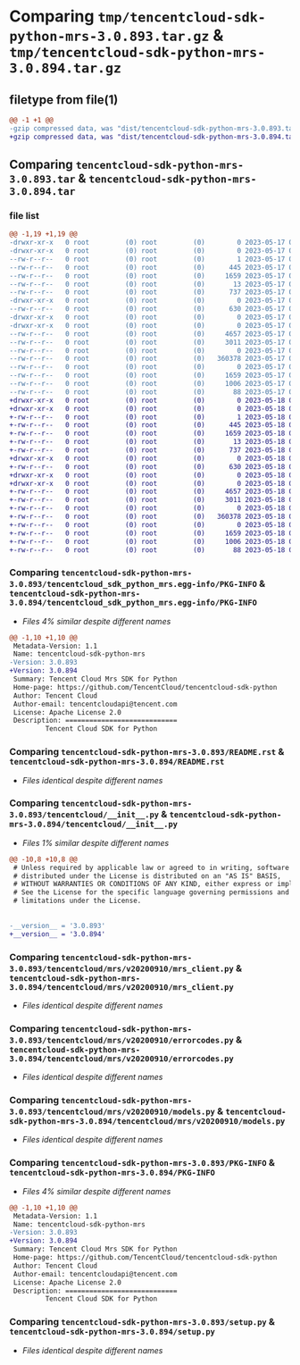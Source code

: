 # Comparing `tmp/tencentcloud-sdk-python-mrs-3.0.893.tar.gz` & `tmp/tencentcloud-sdk-python-mrs-3.0.894.tar.gz`

## filetype from file(1)

```diff
@@ -1 +1 @@
-gzip compressed data, was "dist/tencentcloud-sdk-python-mrs-3.0.893.tar", last modified: Wed May 17 03:36:13 2023, max compression
+gzip compressed data, was "dist/tencentcloud-sdk-python-mrs-3.0.894.tar", last modified: Thu May 18 00:32:03 2023, max compression
```

## Comparing `tencentcloud-sdk-python-mrs-3.0.893.tar` & `tencentcloud-sdk-python-mrs-3.0.894.tar`

### file list

```diff
@@ -1,19 +1,19 @@
-drwxr-xr-x   0 root         (0) root         (0)        0 2023-05-17 03:36:13.000000 tencentcloud-sdk-python-mrs-3.0.893/
-drwxr-xr-x   0 root         (0) root         (0)        0 2023-05-17 03:36:13.000000 tencentcloud-sdk-python-mrs-3.0.893/tencentcloud_sdk_python_mrs.egg-info/
--rw-r--r--   0 root         (0) root         (0)        1 2023-05-17 03:36:13.000000 tencentcloud-sdk-python-mrs-3.0.893/tencentcloud_sdk_python_mrs.egg-info/dependency_links.txt
--rw-r--r--   0 root         (0) root         (0)      445 2023-05-17 03:36:13.000000 tencentcloud-sdk-python-mrs-3.0.893/tencentcloud_sdk_python_mrs.egg-info/SOURCES.txt
--rw-r--r--   0 root         (0) root         (0)     1659 2023-05-17 03:36:13.000000 tencentcloud-sdk-python-mrs-3.0.893/tencentcloud_sdk_python_mrs.egg-info/PKG-INFO
--rw-r--r--   0 root         (0) root         (0)       13 2023-05-17 03:36:13.000000 tencentcloud-sdk-python-mrs-3.0.893/tencentcloud_sdk_python_mrs.egg-info/top_level.txt
--rw-r--r--   0 root         (0) root         (0)      737 2023-05-17 03:36:13.000000 tencentcloud-sdk-python-mrs-3.0.893/README.rst
-drwxr-xr-x   0 root         (0) root         (0)        0 2023-05-17 03:36:13.000000 tencentcloud-sdk-python-mrs-3.0.893/tencentcloud/
--rw-r--r--   0 root         (0) root         (0)      630 2023-05-17 03:36:13.000000 tencentcloud-sdk-python-mrs-3.0.893/tencentcloud/__init__.py
-drwxr-xr-x   0 root         (0) root         (0)        0 2023-05-17 03:36:13.000000 tencentcloud-sdk-python-mrs-3.0.893/tencentcloud/mrs/
-drwxr-xr-x   0 root         (0) root         (0)        0 2023-05-17 03:36:13.000000 tencentcloud-sdk-python-mrs-3.0.893/tencentcloud/mrs/v20200910/
--rw-r--r--   0 root         (0) root         (0)     4657 2023-05-17 03:36:13.000000 tencentcloud-sdk-python-mrs-3.0.893/tencentcloud/mrs/v20200910/mrs_client.py
--rw-r--r--   0 root         (0) root         (0)     3011 2023-05-17 03:36:13.000000 tencentcloud-sdk-python-mrs-3.0.893/tencentcloud/mrs/v20200910/errorcodes.py
--rw-r--r--   0 root         (0) root         (0)        0 2023-05-17 03:36:13.000000 tencentcloud-sdk-python-mrs-3.0.893/tencentcloud/mrs/v20200910/__init__.py
--rw-r--r--   0 root         (0) root         (0)   360378 2023-05-17 03:36:13.000000 tencentcloud-sdk-python-mrs-3.0.893/tencentcloud/mrs/v20200910/models.py
--rw-r--r--   0 root         (0) root         (0)        0 2023-05-17 03:36:13.000000 tencentcloud-sdk-python-mrs-3.0.893/tencentcloud/mrs/__init__.py
--rw-r--r--   0 root         (0) root         (0)     1659 2023-05-17 03:36:13.000000 tencentcloud-sdk-python-mrs-3.0.893/PKG-INFO
--rw-r--r--   0 root         (0) root         (0)     1006 2023-05-17 03:36:13.000000 tencentcloud-sdk-python-mrs-3.0.893/setup.py
--rw-r--r--   0 root         (0) root         (0)       88 2023-05-17 03:36:13.000000 tencentcloud-sdk-python-mrs-3.0.893/setup.cfg
+drwxr-xr-x   0 root         (0) root         (0)        0 2023-05-18 00:32:03.000000 tencentcloud-sdk-python-mrs-3.0.894/
+drwxr-xr-x   0 root         (0) root         (0)        0 2023-05-18 00:32:03.000000 tencentcloud-sdk-python-mrs-3.0.894/tencentcloud_sdk_python_mrs.egg-info/
+-rw-r--r--   0 root         (0) root         (0)        1 2023-05-18 00:32:03.000000 tencentcloud-sdk-python-mrs-3.0.894/tencentcloud_sdk_python_mrs.egg-info/dependency_links.txt
+-rw-r--r--   0 root         (0) root         (0)      445 2023-05-18 00:32:03.000000 tencentcloud-sdk-python-mrs-3.0.894/tencentcloud_sdk_python_mrs.egg-info/SOURCES.txt
+-rw-r--r--   0 root         (0) root         (0)     1659 2023-05-18 00:32:03.000000 tencentcloud-sdk-python-mrs-3.0.894/tencentcloud_sdk_python_mrs.egg-info/PKG-INFO
+-rw-r--r--   0 root         (0) root         (0)       13 2023-05-18 00:32:03.000000 tencentcloud-sdk-python-mrs-3.0.894/tencentcloud_sdk_python_mrs.egg-info/top_level.txt
+-rw-r--r--   0 root         (0) root         (0)      737 2023-05-18 00:32:03.000000 tencentcloud-sdk-python-mrs-3.0.894/README.rst
+drwxr-xr-x   0 root         (0) root         (0)        0 2023-05-18 00:32:03.000000 tencentcloud-sdk-python-mrs-3.0.894/tencentcloud/
+-rw-r--r--   0 root         (0) root         (0)      630 2023-05-18 00:32:03.000000 tencentcloud-sdk-python-mrs-3.0.894/tencentcloud/__init__.py
+drwxr-xr-x   0 root         (0) root         (0)        0 2023-05-18 00:32:03.000000 tencentcloud-sdk-python-mrs-3.0.894/tencentcloud/mrs/
+drwxr-xr-x   0 root         (0) root         (0)        0 2023-05-18 00:32:03.000000 tencentcloud-sdk-python-mrs-3.0.894/tencentcloud/mrs/v20200910/
+-rw-r--r--   0 root         (0) root         (0)     4657 2023-05-18 00:32:03.000000 tencentcloud-sdk-python-mrs-3.0.894/tencentcloud/mrs/v20200910/mrs_client.py
+-rw-r--r--   0 root         (0) root         (0)     3011 2023-05-18 00:32:03.000000 tencentcloud-sdk-python-mrs-3.0.894/tencentcloud/mrs/v20200910/errorcodes.py
+-rw-r--r--   0 root         (0) root         (0)        0 2023-05-18 00:32:03.000000 tencentcloud-sdk-python-mrs-3.0.894/tencentcloud/mrs/v20200910/__init__.py
+-rw-r--r--   0 root         (0) root         (0)   360378 2023-05-18 00:32:03.000000 tencentcloud-sdk-python-mrs-3.0.894/tencentcloud/mrs/v20200910/models.py
+-rw-r--r--   0 root         (0) root         (0)        0 2023-05-18 00:32:03.000000 tencentcloud-sdk-python-mrs-3.0.894/tencentcloud/mrs/__init__.py
+-rw-r--r--   0 root         (0) root         (0)     1659 2023-05-18 00:32:03.000000 tencentcloud-sdk-python-mrs-3.0.894/PKG-INFO
+-rw-r--r--   0 root         (0) root         (0)     1006 2023-05-18 00:32:03.000000 tencentcloud-sdk-python-mrs-3.0.894/setup.py
+-rw-r--r--   0 root         (0) root         (0)       88 2023-05-18 00:32:03.000000 tencentcloud-sdk-python-mrs-3.0.894/setup.cfg
```

### Comparing `tencentcloud-sdk-python-mrs-3.0.893/tencentcloud_sdk_python_mrs.egg-info/PKG-INFO` & `tencentcloud-sdk-python-mrs-3.0.894/tencentcloud_sdk_python_mrs.egg-info/PKG-INFO`

 * *Files 4% similar despite different names*

```diff
@@ -1,10 +1,10 @@
 Metadata-Version: 1.1
 Name: tencentcloud-sdk-python-mrs
-Version: 3.0.893
+Version: 3.0.894
 Summary: Tencent Cloud Mrs SDK for Python
 Home-page: https://github.com/TencentCloud/tencentcloud-sdk-python
 Author: Tencent Cloud
 Author-email: tencentcloudapi@tencent.com
 License: Apache License 2.0
 Description: ============================
         Tencent Cloud SDK for Python
```

### Comparing `tencentcloud-sdk-python-mrs-3.0.893/README.rst` & `tencentcloud-sdk-python-mrs-3.0.894/README.rst`

 * *Files identical despite different names*

### Comparing `tencentcloud-sdk-python-mrs-3.0.893/tencentcloud/__init__.py` & `tencentcloud-sdk-python-mrs-3.0.894/tencentcloud/__init__.py`

 * *Files 1% similar despite different names*

```diff
@@ -10,8 +10,8 @@
 # Unless required by applicable law or agreed to in writing, software
 # distributed under the License is distributed on an "AS IS" BASIS,
 # WITHOUT WARRANTIES OR CONDITIONS OF ANY KIND, either express or implied.
 # See the License for the specific language governing permissions and
 # limitations under the License.
 
 
-__version__ = '3.0.893'
+__version__ = '3.0.894'
```

### Comparing `tencentcloud-sdk-python-mrs-3.0.893/tencentcloud/mrs/v20200910/mrs_client.py` & `tencentcloud-sdk-python-mrs-3.0.894/tencentcloud/mrs/v20200910/mrs_client.py`

 * *Files identical despite different names*

### Comparing `tencentcloud-sdk-python-mrs-3.0.893/tencentcloud/mrs/v20200910/errorcodes.py` & `tencentcloud-sdk-python-mrs-3.0.894/tencentcloud/mrs/v20200910/errorcodes.py`

 * *Files identical despite different names*

### Comparing `tencentcloud-sdk-python-mrs-3.0.893/tencentcloud/mrs/v20200910/models.py` & `tencentcloud-sdk-python-mrs-3.0.894/tencentcloud/mrs/v20200910/models.py`

 * *Files identical despite different names*

### Comparing `tencentcloud-sdk-python-mrs-3.0.893/PKG-INFO` & `tencentcloud-sdk-python-mrs-3.0.894/PKG-INFO`

 * *Files 4% similar despite different names*

```diff
@@ -1,10 +1,10 @@
 Metadata-Version: 1.1
 Name: tencentcloud-sdk-python-mrs
-Version: 3.0.893
+Version: 3.0.894
 Summary: Tencent Cloud Mrs SDK for Python
 Home-page: https://github.com/TencentCloud/tencentcloud-sdk-python
 Author: Tencent Cloud
 Author-email: tencentcloudapi@tencent.com
 License: Apache License 2.0
 Description: ============================
         Tencent Cloud SDK for Python
```

### Comparing `tencentcloud-sdk-python-mrs-3.0.893/setup.py` & `tencentcloud-sdk-python-mrs-3.0.894/setup.py`

 * *Files identical despite different names*

